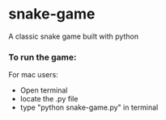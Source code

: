# snake-game
A classic snake game built with python

### To run the game:
For mac users:
- Open terminal 
- locate the .py file
- type "python snake-game.py" in terminal 
